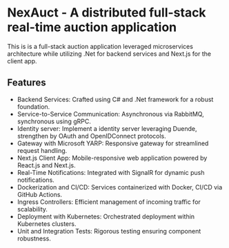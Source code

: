 # NexAuct - A distributed full-stack real-time auction application

This is is a full-stack auction application leveraged microservices architecture while utilizing .Net for backend services and Next.js for the client app.

## Features
- Backend Services: Crafted using C# and .Net framework for a robust foundation.
- Service-to-Service Communication: Asynchronous via RabbitMQ, synchronous using gRPC.
- Identity server: Implement a identity server leveraging Duende, strengthen by OAuth and OpenIDConnect protocols.
- Gateway with Microsoft YARP: Responsive gateway for streamlined request handling.
- Next.js Client App: Mobile-responsive web application powered by React.js and Next.js.
- Real-Time Notifications: Integrated with SignalR for dynamic push notifications.
- Dockerization and CI/CD: Services containerized with Docker, CI/CD via GitHub Actions.
- Ingress Controllers: Efficient management of incoming traffic for scalability.
- Deployment with Kubernetes: Orchestrated deployment within Kubernetes clusters.
- Unit and Integration Tests: Rigorous testing ensuring component robustness.